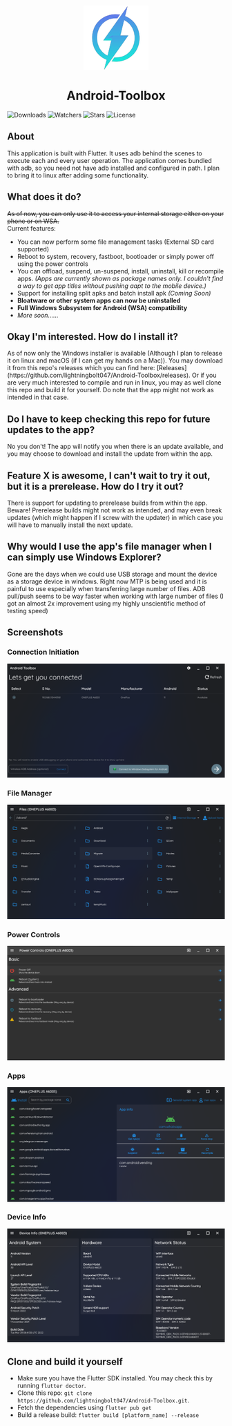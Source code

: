 <br/>
<div align="center">
    <img src="readme_assets/lightningBoltLogo.png" alt="logo" width="150" height="150"/>
    <h1>Android-Toolbox</h1>
</div>

![Downloads](https://img.shields.io/github/downloads/lightningbolt047/Android-Toolbox/total) ![Watchers](https://img.shields.io/github/watchers/lightningbolt047/Android-Toolbox?label=Watch) ![Stars](https://img.shields.io/github/stars/lightningbolt047/Android-Toolbox?style=social) ![License](https://img.shields.io/github/license/lightningbolt047/Android-Toolbox)

<div>
    <h2>About</h2>
    <p>This application is built with Flutter. It uses adb behind the scenes to execute each and every user operation. The application comes bundled with adb, so you need not have adb installed and configured in path. I plan to bring it to linux after adding some functionality.</p>
</div>

<div>
    <h2>What does it do?</h2>
    <p><strike>As of now, you can only use it to access your internal storage either on your phone or on WSA.</strike><br/>
        Current features:
        <ul>
            <li>
                You can now perform some file management tasks (External SD card supported)
            </li>
            <li>
                Reboot to system, recovery, fastboot, bootloader or simply power off using the power controls
            </li>
            <li>
                You can offload, suspend, un-suspend, install, uninstall, kill or recompile apps. <em>(Apps are currently shown as package names only. I couldn't find a way to get app titles without pushing aapt to the mobile device.)</em>
            </li>
            <li>
                Support for installing split apks and batch install apk <em>(Coming Soon)</em>
            </li>
            <li>
                <b>Bloatware or other system apps can now be uninstalled</b>
            </li>
            <li>
                <b>Full Windows Subsystem for Android (WSA) compatibility</b>
            </li>
            <li>
                <em>More soon......</em>
            </li>
        </ul>
    </p>
    <h2>Okay I'm interested. How do I install it?</h2>
    <p>As of now only the Windows installer is available (Although I plan to release it on linux and macOS (if I can get my hands on a Mac)). You may download it from this repo's releases which you can find here: [Releases](https://github.com/lightningbolt047/Android-Toolbox/releases). Or if you are very much interested to compile and run in linux, you may as well clone this repo and build it for yourself. Do note that the app might not work as intended in that case.</p>
    <h2>Do I have to keep checking this repo for future updates to the app?</h2>
    <p>No you don't! The app will notify you when there is an update available, and you may choose to download and install the update from within the app.</p>
    <h2>Feature X is awesome, I can't wait to try it out, but it is a prerelease. How do I try it out?</h2>
    <p>There is support for updating to prerelease builds from within the app. Beware! Prerelease builds might not work as intended, and may even break updates (which might happen if I screw with the updater) in which case you will have to manually install the next update.</p>
    <h2>Why would I use the app's file manager when I can simply use Windows Explorer?</h2>
    <p>Gone are the days when we could use USB storage and mount the device as a storage device in windows. Right now MTP is being used and it is painful to use especially when transferring large number of files. ADB pull/push seems to be way faster when working with large number of files (I got an almost 2x improvement using my highly unscientific method of testing speed)</p>
</div>

<div>
    <h2>Screenshots</h2>
    <h3>Connection Initiation</h3>
    <img src="readme_assets/screenshot_connection_initiation.png" alt="connection_initiation"/>
    <h3>File Manager</h3>
    <img src="readme_assets/screenshot_file_manager.png" alt="file_manager"/>
    <h3>Power Controls</h3>
    <img src="readme_assets/screenshot_power_controls.png" alt="power_controls"/>
    <h3>Apps</h3>
    <img src="readme_assets/screenshot_apps.png" alt="apps"/>
    <h3>Device Info</h3>
    <img src="readme_assets/screenshot_device_info.png" alt="apps"/>
</div>

<div>
    <h2>Clone and build it yourself</h2>
    <ul>
        <li>
            Make sure you have the Flutter SDK installed. You may check this by running <code>flutter doctor</code>.
        </li>
        <li>
            Clone this repo: <code>git clone https://github.com/lightningbolt047/Android-Toolbox.git</code>.
        </li>
        <li>
            Fetch the dependencies using <code>flutter pub get</code>
        </li>
        <li>
            Build a release build: <code>flutter build [platform_name] --release</code>
        </li>
    </ul>
</div>